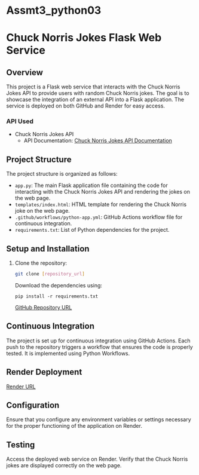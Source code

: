 # Assmt3_python03

# Chuck Norris Jokes Flask Web Service

## Overview

This project is a Flask web service that interacts with the Chuck Norris Jokes API to provide users with random Chuck Norris jokes. The goal is to showcase the integration of an external API into a Flask application. The service is deployed on both GitHub and Render for easy access.

### API Used

- Chuck Norris Jokes API
  - API Documentation: [Chuck Norris Jokes API Documentation](https://api.chucknorris.io/)

## Project Structure

The project structure is organized as follows:

- `app.py`: The main Flask application file containing the code for interacting with the Chuck Norris Jokes API and rendering the jokes on the web page.
- `templates/index.html`: HTML template for rendering the Chuck Norris joke on the web page.
- `.github/workflows/python-app.yml`: GitHub Actions workflow file for continuous integration.
- `requirements.txt`: List of Python dependencies for the project.

## Setup and Installation

1. Clone the repository:
   ```bash
   git clone [repository_url]
   ```
   Download the dependencies using:

   ```
   pip install -r requirements.txt
   ```
   [GitHub Repository URL](https://github.com/kalsi2202/Assmt3_python03)

## Continuous Integration
The project is set up for continuous integration using GitHub Actions. Each push to the repository triggers a workflow that ensures the code is properly tested.
It is implemented using Python Workflows.

## Render Deployment
[Render URL](https://assignment3-python-xujd.onrender.com)

## Configuration
Ensure that you configure any environment variables or settings necessary for the proper functioning of the application on Render.

## Testing
Access the deployed web service on Render.
Verify that the Chuck Norris jokes are displayed correctly on the web page.
